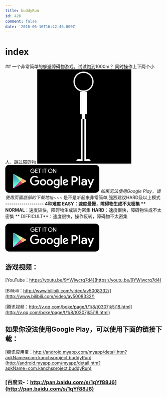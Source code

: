 ```yaml
---
title: buddyRun
id: 426
comment: false
date: '2016-06-16T16:42:46.000Z'
---
```


# index

 \#\# 一个非常简单的躲避障碍物游戏。试试跑到1000m？ 同时操作上下两个小人，跳过障碍物 [![HIGH_RESOLUTION_ICON](https://raw.githubusercontent.com/ankanch/blog/master/images/wp-content/uploads/2016/06/HIGH_RESOLUTION_ICON-300x300.png)](https://raw.githubusercontent.com/ankanch/blog/master/images/wp-content/uploads/2016/06/HIGH_RESOLUTION_ICON.png) [![D90D94331E54D2005CC8CEE352FF98ECF639](https://raw.githubusercontent.com/ankanch/blog/master/images/wp-content/uploads/2016/06/D90D94331E54D2005CC8CEE352FF98ECF639-300x89.png)](https://play.google.com/store/apps/details?id=com.kanchsproject.buddyRun) _如果无法使用Google Play，请使用页面底部的下载地址~~~_ 是不是听起来非常简单,强烈建议HARD及以上模式 ------------------- **4种难度 **EASY**：速度最慢，障碍物生成不太密集 ** NORMAL**：速度较快，障碍物生成较为密集 **HARD**：速度很快，障碍物生成不太密集 ** DIFFICULT**：速度很快，操作反转，障碍物不太密集

[![D90D94331E54D2005CC8CEE352FF98ECF639](https://raw.githubusercontent.com/ankanch/blog/master/images/wp-content/uploads/2016/06/D90D94331E54D2005CC8CEE352FF98ECF639-300x89.png)](https://play.google.com/store/apps/details?id=com.kanchsproject.buddyRun)

## 游戏视频：

[YouTube：https://youtu.be/9YWlwcrq7d4](https://youtu.be/9YWlwcrq7d4)

[Bilibili：http://www.bilibili.com/video/av5008332/](http://www.bilibili.com/video/av5008332/)

[腾讯视频：http://v.qq.com/boke/page/t/1/8/t0307jk5i18.html](http://v.qq.com/boke/page/t/1/8/t0307jk5i18.html)

## 如果你没法使用Google Play，可以使用下面的链接下载：

[腾讯应用宝：http://android.myapp.com/myapp/detail.htm?apkName=com.kanchsproject.buddyRun](http://android.myapp.com/myapp/detail.htm?apkName=com.kanchsproject.buddyRun)

### [百度云-：http://pan.baidu.com/s/1qYf88J6](http://pan.baidu.com/s/1qYf88J6)

